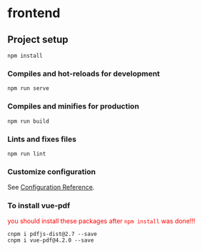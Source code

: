 # frontend

## Project setup
```
npm install
```

### Compiles and hot-reloads for development
```
npm run serve
```

### Compiles and minifies for production
```
npm run build
```

### Lints and fixes files
```
npm run lint
```

### Customize configuration
See [Configuration Reference](https://cli.vuejs.org/config/).


### To install vue-pdf
<span style="color:red;">you should install these packages after `npm install` was done!!!</span>
```
cnpm i pdfjs-dist@2.7 --save
cnpm i vue-pdf@4.2.0 --save
```
